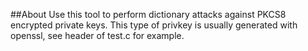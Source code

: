 ##About
Use this tool to perform dictionary attacks against PKCS8 encrypted private keys. This type of privkey is usually generated with openssl, see header of test.c for example.

